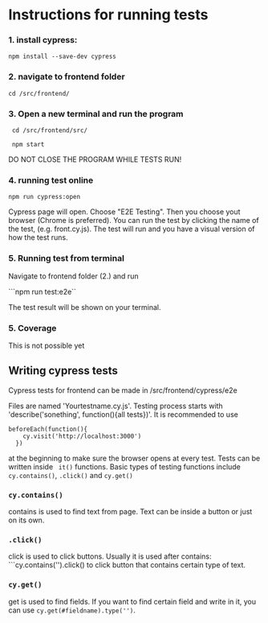 # Instructions for running tests

### 1.  install cypress:
```npm install --save-dev cypress```

### 2. navigate to frontend folder
```cd /src/frontend/```

### 3. Open a new terminal and run the program
``` cd /src/frontend/src/```

``` npm start```

DO NOT CLOSE THE PROGRAM WHILE TESTS RUN!

### 4. running test online
```npm run cypress:open```

Cypress page will open. Choose "E2E Testing". Then you choose yout browser (Chrome is preferred). You can run the test by clicking the name of the test, (e.g. front.cy.js). The test will run and you have a visual version of how the test runs.

### 5. Running test from terminal
Navigate to frontend folder (2.) and run

```npm run test:e2e``

The test result will be shown on your terminal.

### 5. Coverage
This is not possible yet

## Writing cypress tests
Cypress tests for frontend can be made in /src/frontend/cypress/e2e

Files are named 'Yourtestname.cy.js'. Testing process starts with 'describe('sonething', function(){all tests})'. It is recommended to use
```
beforeEach(function(){
    cy.visit('http://localhost:3000')
  })
```
at the beginning to make sure the browser opens at every test. Tests can be written inside ``` it()``` functions. Basic types of testing functions include ```cy.contains()```, ```.click()``` and ```cy.get()```

### ```cy.contains()```
contains is used to find text from page. Text can be inside a button or just on its own.

### ```.click()```
click is used to click buttons. Usually it is used after contains: ```cy.contains('').click() to click button that contains certain type of text.

### ```cy.get()```
get is used to find fields. If you want to find certain field and write in it, you can use ```cy.get(#fieldname).type('')```.